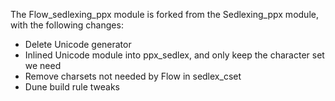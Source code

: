 The Flow_sedlexing_ppx module is forked from the Sedlexing_ppx module, with the
following changes:

- Delete Unicode generator
- Inlined Unicode module into ppx_sedlex, and only keep the character set we need
- Remove charsets not needed by Flow in sedlex_cset
- Dune build rule tweaks

